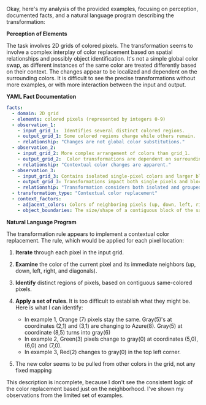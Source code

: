 Okay, here's my analysis of the provided examples, focusing on perception, documented facts, and a natural language program describing the transformation:

**Perception of Elements**

The task involves 2D grids of colored pixels. The transformation seems to involve a complex interplay of color replacement based on spatial relationships and possibly object identification. It's not a simple global color swap, as different instances of the same color are treated differently based on their context.  The changes appear to be localized and dependent on the surrounding colors. It is difficult to see the precise transformations without more examples, or with more interaction between the input and output.

**YAML Fact Documentation**


```yaml
facts:
  - domain: 2D grid
  - elements: colored pixels (represented by integers 0-9)
  - observation_1:
    - input_grid_1:  Identifies several distinct colored regions.
    - output_grid_1: Some colored regions change while others remain.
    - relationship: "Changes are not global color substitutions."
  - observation_2:
    - input_grid_2: More complex arrangement of colors than grid_1.
    - output_grid_2:  Color transformations are dependent on surrounding colors.
    - relationship: "Contextual color changes are apparent."
  - observation_3:
    - input_grid_3: Contains isolated single-pixel colors and larger blocks.
    - output_grid_3: Transformations impact both single pixels and blocks based on neighborhood
    - relationship: "Transformation considers both isolated and grouped pixels within their context."
  - transformation_type: "Contextual color replacement"
  - context_factors:
    - adjacent_colors: Colors of neighboring pixels (up, down, left, right, diagonal).
    - object_boundaries: The size/shape of a contiguous block of the same color may influence the change.
```


**Natural Language Program**

The transformation rule appears to implement a contextual color replacement. The rule, which would be applied for each pixel location:

1.  **Iterate** through each pixel in the input grid.
2.  **Examine** the color of the current pixel and its immediate neighbors (up, down, left, right, and diagonals).
3.  **Identify** distinct regions of pixels, based on contiguous same-colored pixels.
4. **Apply a set of rules**. It is too difficult to establish what they might be.
    Here is what I can identify:
    *   In example 1, Orange (7) pixels stay the same. Gray(5)'s at coordinates (2,1) and (3,1) are changing to Azure(8). Gray(5) at coordinate (8,5) turns into gray(6)
    *   In example 2, Green(3) pixels change to gray(0) at coordinates (5,0), (6,0) and (7,0).
    *   In example 3, Red(2) changes to gray(0) in the top left corner.

5. The new color seems to be pulled from other colors in the grid, not any fixed mapping

This description is incomplete, because I don't see the consistent logic of the color replacement based just on the neighborhood. I've shown my observations from the limited set of examples.
